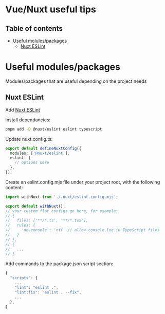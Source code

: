 # Vue/Nuxt useful tips

## Table of contents

- [Useful molules/packages](#useful-modulespackages)
  - [Nuxt ESLint](#nuxt-eslint)

# Useful modules/packages

Modules/packages that are useful depending on the project needs

## Nuxt ESLint

Add [Nuxt ESLint](https://eslint.nuxt.com/packages/module)

Install dependancies:

```bash
pnpm add -D @nuxt/eslint eslint typescript
```

Update nuxt.config.ts:

```typescript
export default defineNuxtConfig({
  modules: ['@nuxt/eslint'],
  eslint: {
    // options here
  },
});
```

Create an eslint.config.mjs file under your project root, with the following content:

```typescript
import withNuxt from './.nuxt/eslint.config.mjs';

export default withNuxt();
// your custom flat configs go here, for example:
// {
//   files: ['**/*.ts', '**/*.tsx'],
//   rules: {
//     'no-console': 'off' // allow console.log in TypeScript files
//   }
// },
// {
//   ...
// }
```

Add commands to the package.json script section:

```typescript
{
  "scripts": {
    ...
    "lint": "eslint .",
    "lint:fix": "eslint . --fix",
    ...
  },
}
```

